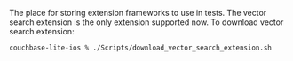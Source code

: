 The place for storing extension frameworks to use in tests. The vector search extension is the only extension supported now. To download vector search extension:

```
couchbase-lite-ios % ./Scripts/download_vector_search_extension.sh
``` 
